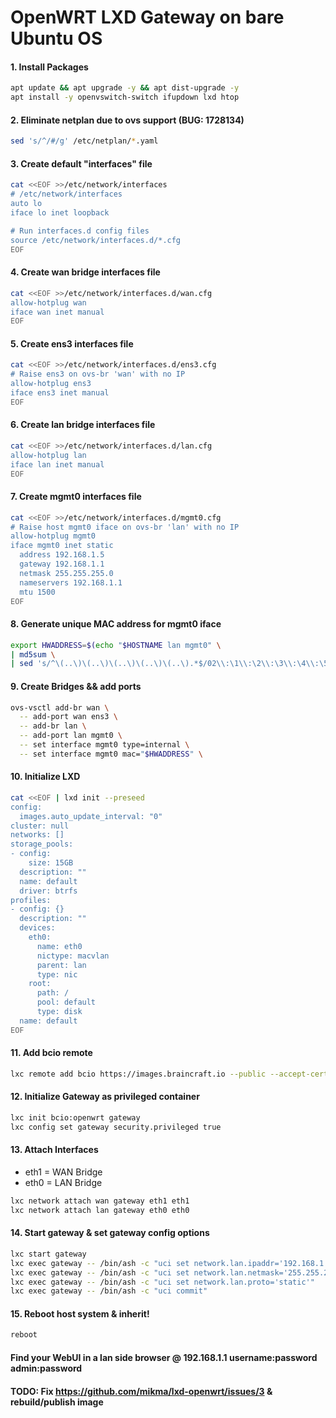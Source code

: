 # OpenWRT LXD Gateway on bare Ubuntu OS

#### 1. Install Packages
````sh
apt update && apt upgrade -y && apt dist-upgrade -y
apt install -y openvswitch-switch ifupdown lxd htop
````

#### 2. Eliminate netplan due to ovs support (BUG: 1728134)
````sh
sed 's/^/#/g' /etc/netplan/*.yaml
````

#### 3. Create default "interfaces" file
````sh
cat <<EOF >>/etc/network/interfaces
# /etc/network/interfaces
auto lo                                                                                   
iface lo inet loopback

# Run interfaces.d config files
source /etc/network/interfaces.d/*.cfg
EOF
````

#### 4. Create wan bridge interfaces file
````sh
cat <<EOF >>/etc/network/interfaces.d/wan.cfg
allow-hotplug wan
iface wan inet manual
EOF
````

#### 5. Create ens3 interfaces file
````sh
cat <<EOF >>/etc/network/interfaces.d/ens3.cfg
# Raise ens3 on ovs-br 'wan' with no IP
allow-hotplug ens3
iface ens3 inet manual
EOF
````

#### 6. Create lan bridge interfaces file
````sh
cat <<EOF >>/etc/network/interfaces.d/lan.cfg
allow-hotplug lan
iface lan inet manual
EOF
````

#### 7. Create mgmt0 interfaces file
````sh
cat <<EOF >>/etc/network/interfaces.d/mgmt0.cfg
# Raise host mgmt0 iface on ovs-br 'lan' with no IP
allow-hotplug mgmt0
iface mgmt0 inet static
  address 192.168.1.5
  gateway 192.168.1.1
  netmask 255.255.255.0
  nameservers 192.168.1.1
  mtu 1500
EOF
````

#### 8. Generate unique MAC address for mgmt0 iface
````sh
export HWADDRESS=$(echo "$HOSTNAME lan mgmt0" \
| md5sum \
| sed 's/^\(..\)\(..\)\(..\)\(..\)\(..\).*$/02\\:\1\\:\2\\:\3\\:\4\\:\5/')
````

#### 9. Create Bridges && add ports
````sh
ovs-vsctl add-br wan \
  -- add-port wan ens3 \
  -- add-br lan \
  -- add-port lan mgmt0 \
  -- set interface mgmt0 type=internal \
  -- set interface mgmt0 mac="$HWADDRESS" \
````


#### 10. Initialize LXD
````sh
cat <<EOF | lxd init --preseed
config:
  images.auto_update_interval: "0"
cluster: null
networks: []
storage_pools:
- config:
    size: 15GB
  description: ""
  name: default
  driver: btrfs
profiles:
- config: {}
  description: ""
  devices:
    eth0:
      name: eth0
      nictype: macvlan
      parent: lan
      type: nic
    root:
      path: /
      pool: default
      type: disk
  name: default
EOF
````

#### 11. Add bcio remote
````sh
lxc remote add bcio https://images.braincraft.io --public --accept-certificate
````

#### 12. Initialize Gateway as privileged container
````sh
lxc init bcio:openwrt gateway
lxc config set gateway security.privileged true
````

#### 13. Attach Interfaces
  - eth1 = WAN Bridge
  - eth0 = LAN Bridge
````sh
lxc network attach wan gateway eth1 eth1
lxc network attach lan gateway eth0 eth0
````

#### 14. Start gateway & set gateway config options
````sh
lxc start gateway
lxc exec gateway -- /bin/ash -c "uci set network.lan.ipaddr='192.168.1.1'"
lxc exec gateway -- /bin/ash -c "uci set network.lan.netmask='255.255.255.0'"
lxc exec gateway -- /bin/ash -c "uci set network.lan.proto='static'"
lxc exec gateway -- /bin/ash -c "uci commit"
````

#### 15. Reboot host system & inherit!
````sh
reboot
````

#### Find your WebUI in a lan side browser @ 192.168.1.1 username:password admin:password
#### TODO: Fix https://github.com/mikma/lxd-openwrt/issues/3 & rebuild/publish image
